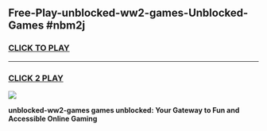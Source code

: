 
## Free-Play-unblocked-ww2-games-Unblocked-Games #nbm2j
<h3>
<a href="https://news.freeplayer.one?title=unblocked-ww2-games&ref=8M">CLICK TO PLAY</a></h3>
<hr>

<h3>
<a href="https://news.freeplayer.one?title=unblocked-ww2-games&ref=8M">CLICK 2 PLAY</a>
  
</h3>

<a href="https://news.freeplayer.one?title=unblocked-ww2-games&ref=8M"><img src="https://clearcache.store/games.png"></a>


**unblocked-ww2-games games unblocked: Your Gateway to Fun and Accessible Online Gaming**
